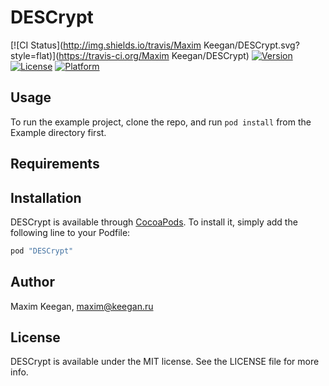 # DESCrypt

[![CI Status](http://img.shields.io/travis/Maxim Keegan/DESCrypt.svg?style=flat)](https://travis-ci.org/Maxim Keegan/DESCrypt)
[![Version](https://img.shields.io/cocoapods/v/DESCrypt.svg?style=flat)](http://cocoapods.org/pods/DESCrypt)
[![License](https://img.shields.io/cocoapods/l/DESCrypt.svg?style=flat)](http://cocoapods.org/pods/DESCrypt)
[![Platform](https://img.shields.io/cocoapods/p/DESCrypt.svg?style=flat)](http://cocoapods.org/pods/DESCrypt)

## Usage

To run the example project, clone the repo, and run `pod install` from the Example directory first.

## Requirements

## Installation

DESCrypt is available through [CocoaPods](http://cocoapods.org). To install
it, simply add the following line to your Podfile:

```ruby
pod "DESCrypt"
```

## Author

Maxim Keegan, maxim@keegan.ru

## License

DESCrypt is available under the MIT license. See the LICENSE file for more info.

